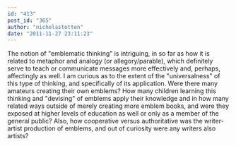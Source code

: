 ```yaml
---
id: "413"
post_id: "365"
author: "nicholastotten"
date: "2011-11-27 23:11:23"
---
```

The notion of "emblematic thinking" is intriguing, in so far as how it is related to metaphor and analogy (or allegory/parable), which definitely serve to teach or communicate messages more effectively and, perhaps, affectingly as well. I am curious as to the extent of the "universalness" of this type of thinking, and specifically of its application. Were there many amateurs creating their own emblems? How many children learning this thinking and "devising" of emblems apply their knowledge and in how many related ways outside of merely creating more emblem books, and were they exposed at higher levels of education as well or only as a member of the general public? Also, how cooperative versus authoritative was the writer-artist production of emblems, and out of curiosity were any writers also artists?
